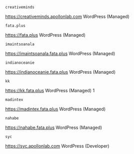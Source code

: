   
	creativeminds
https://creativeminds.apollonlab.com	WordPress (Managed)		
 
	fata.plus
https://fata.plus	WordPress (Managed)		
 
	imaintsoanala
https://imaintsoanala.fata.plus	WordPress (Managed)		
 
	indianoceanie
https://indianoceanie.fata.plus	WordPress (Managed)		
 
	kk
https://kk.fata.plus	WordPress (Managed)	1	
 
	madintex
https://madintex.fata.plus	WordPress (Managed)		
 
	nahabe
https://nahabe.fata.plus	WordPress (Managed)		
 
	syc
https://syc.apollonlab.com	WordPress (Developer)		
 

